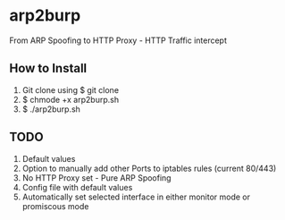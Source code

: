 # arp2burp
From ARP Spoofing to HTTP Proxy - HTTP Traffic intercept 

## How to Install

1. Git clone using $ git clone <git>
2. $ chmode +x arp2burp.sh
3. $ ./arp2burp.sh

## TODO

1. Default values
2. Option to manually add other Ports to iptables rules (current 80/443)
3. No HTTP Proxy set - Pure ARP Spoofing
4. Config file with default values
5. Automatically set selected interface in either monitor mode or promiscous mode
